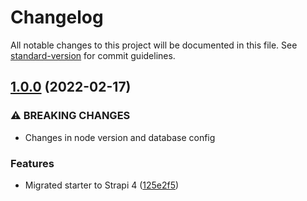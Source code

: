 # Changelog

All notable changes to this project will be documented in this file. See [standard-version](https://github.com/conventional-changelog/standard-version) for commit guidelines.

## [1.0.0](https://github.com/emiketic/emiketic-starter-react-native/compare/v0.2.1...v1.0.0) (2022-02-17)


### ⚠ BREAKING CHANGES

* Changes in node version and database config

### Features

* Migrated starter to Strapi 4 ([125e2f5](https://github.com/emiketic/emiketic-starter-react-native/commit/125e2f56d37d8441d3db56ba96545760ae7335bf))
